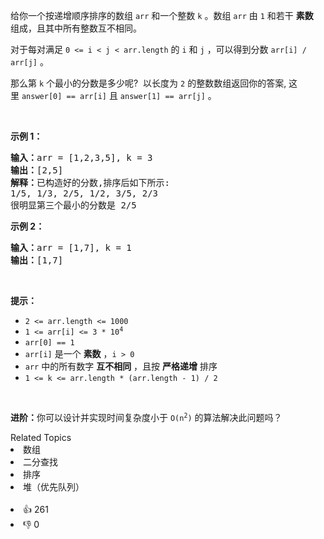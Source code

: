 <p>给你一个按递增顺序排序的数组 <code>arr</code> 和一个整数 <code>k</code> 。数组 <code>arr</code> 由 <code>1</code> 和若干 <strong>素数</strong>&nbsp; 组成，且其中所有整数互不相同。</p>

<p>对于每对满足 <code>0 &lt;= i &lt; j &lt; arr.length</code> 的 <code>i</code> 和 <code>j</code> ，可以得到分数 <code>arr[i] / arr[j]</code> 。</p>

<p>那么第&nbsp;<code>k</code>&nbsp;个最小的分数是多少呢?&nbsp; 以长度为 <code>2</code> 的整数数组返回你的答案, 这里&nbsp;<code>answer[0] == arr[i]</code>&nbsp;且&nbsp;<code>answer[1] == arr[j]</code> 。</p> &nbsp;

<p><strong>示例 1：</strong></p>

<pre>
<strong>输入：</strong>arr = [1,2,3,5], k = 3
<strong>输出：</strong>[2,5]
<strong>解释：</strong>已构造好的分数,排序后如下所示: 
1/5, 1/3, 2/5, 1/2, 3/5, 2/3
很明显第三个最小的分数是 2/5
</pre>

<p><strong>示例 2：</strong></p>

<pre>
<strong>输入：</strong>arr = [1,7], k = 1
<strong>输出：</strong>[1,7]
</pre>

<p>&nbsp;</p>

<p><strong>提示：</strong></p>

<ul> 
 <li><code>2 &lt;= arr.length &lt;= 1000</code></li> 
 <li><code>1 &lt;= arr[i] &lt;= 3 * 10<sup>4</sup></code></li> 
 <li><code>arr[0] == 1</code></li> 
 <li><code>arr[i]</code> 是一个 <strong>素数</strong> ，<code>i &gt; 0</code></li> 
 <li><code>arr</code> 中的所有数字 <strong>互不相同</strong> ，且按 <strong>严格递增</strong> 排序</li> 
 <li><code>1 &lt;= k &lt;= arr.length * (arr.length - 1) / 2</code></li> 
</ul>

<p>&nbsp;</p>

<p><strong>进阶：</strong>你可以设计并实现时间复杂度小于 <code>O(n<sup>2</sup>)</code> 的算法解决此问题吗？</p>

<div><div>Related Topics</div><div><li>数组</li><li>二分查找</li><li>排序</li><li>堆（优先队列）</li></div></div><br><div><li>👍 261</li><li>👎 0</li></div>